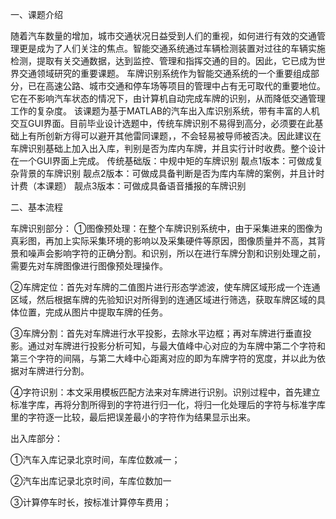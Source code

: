 一、课题介绍

随着汽车数量的增加，城市交通状况日益受到人们的重视，如何进行有效的交通管理更是成为了人们关注的焦点。智能交通系统通过车辆检测装置对过往的车辆实施检测，提取有关交通数据，达到监控、管理和指挥交通的目的。因此，它已成为世界交通领域研究的重要课题。 车牌识别系统作为智能交通系统的一个重要组成部分，已在高速公路、城市交通和停车场等项目的管理中占有无可取代的重要地位。它在不影响汽车状态的情况下，由计算机自动完成车牌的识别，从而降低交通管理工作的复杂度。
该课题为基于MATLAB的汽车出入库识别系统，带有丰富的人机交互GUI界面。目前毕业设计选题中，传统车牌识别不易得到高分，必须要在此基础上有所创新方得可以避开其他雷同课题，，不会轻易被导师被否决。因此建议在车牌识别基础上加入出入库，判别是否为库内车牌，并且实行计时收费。整个设计在一个GUI界面上完成。
传统基础版：中规中矩的车牌识别
靓点1版本：可做成复杂背景的车牌识别
靓点2版本：可做成具备判断是否为库内车牌的案例，并且计时计费（本课题）
靓点3版本：可做成具备语音播报的车牌识别

二、基本流程

车牌识别部分：
①图像预处理：在整个车牌识别系统中，由于采集进来的图像为真彩图，再加上实际采集环境的影响以及采集硬件等原因，图像质量并不高，其背景和噪声会影响字符的正确分割。和识别，所以在进行车牌分割和识别处理之前，需要先对车牌图像进行图像预处理操作。

②车牌定位：首先对车牌的二值图片进行形态学滤波，使车牌区域形成一个连通区域，然后根据车牌的先验知识对所得到的连通区域进行筛选，获取车牌区域的具体位置，完成从图片中提取车牌的任务。

③车牌分割：首先对车牌进行水平投影，去除水平边框；再对车牌进行垂直投影。通过对车牌进行投影分析可知，与最大值峰中心对应的为车牌中第二个字符和第三个字符的间隔，与第二大峰中心距离对应的即为车牌字符的宽度，并以此为依据对车牌进行分割。 

④字符识别：本文采用模板匹配方法来对车牌进行识别。识别过程中，首先建立标准字库，再将分割所得到的字符进行归一化，将归一化处理后的字符与标准字库里的字符逐一比较，最后把误差最小的字符作为结果显示出来。

出入库部分：

①汽车入库记录北京时间，车库位数减一； 

  ②汽车出库记录北京时间，车库位数加一
  
  ③计算停车时长，按标准计算停车费用；  
